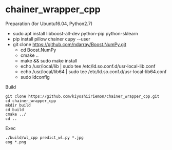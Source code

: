 # chainer_wrapper_cpp

Preparation (for Ubuntu16.04, Python2.7)
- sudo apt install libboost-all-dev python-pip python-sklearn
- pip install pillow chainer cupy --user
- git clone https://github.com/ndarray/Boost.NumPy.git
    - cd Boost.NumPy
    - cmake ..
    - make && sudo make install
    - echo /usr/local/lib | sudo tee /etc/ld.so.conf.d/usr-local-lib.conf
    - echo /usr/local/lib64 | sudo tee /etc/ld.so.conf.d/usr-local-lib64.conf
    - sudo ldconfig

Build
```
git clone https://github.com/kiyoshiiriemon/chainer_wrapper_cpp.git
cd chainer_wrapper_cpp
mkdir build
cd build
cmake ../
cd ..
```

Exec
```
./build/wl_cpp predict_wl.py *.jpg
eog *.png
```
